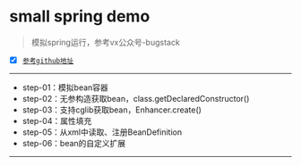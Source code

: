 # small spring demo
> 模拟spring运行，参考vx公众号-bugstack
- [X] [`参考github地址`](https://github.com/fuzhengwei/small-spring)

---
- step-01：模拟bean容器
- step-02：无参构造获取bean，class.getDeclaredConstructor()
- step-03：支持cglib获取bean，Enhancer.create()
- step-04：属性填充
- step-05：从xml中读取、注册BeanDefinition
- step-06：bean的自定义扩展
---